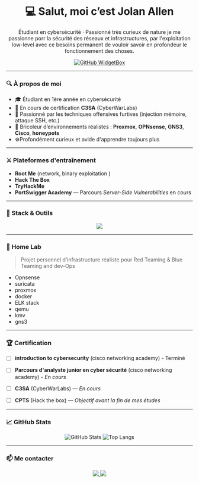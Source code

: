 <h1 align="center">💻 Salut, moi c’est Jolan Allen</h1>

<p align="center">
  Étudiant en cybersécurité · Passionné très curieux de nature je me passionne porr la sécurité des réseaux et infrastructures, par l'exploitation low-level avec ce besoins permanent de vouloir savoir en profondeur le fonctionnement des choses. 
</p>

<p align="center">
  <a href="https://github.com/jolanallen">
    <img src="https://github-widgetbox.vercel.app/api/profile?username=jolanallen&data=followers,repositories,stars,commits&theme=darkmode" alt="GitHub WidgetBox" />
  </a>
</p>

---

### 🔍 À propos de moi

- 🎓 Étudiant en 1ère année en cybersécurité
- 🔐 En cours de certification **C3SA** (CyberWarLabs)
- 🧠 Passionné par les techniques offensives furtives (injection mémoire, attaque SSH, etc.)
- 🧰 Bricoleur d’environnements réalistes : **Proxmox**, **OPNsense**, **GNS3**, **Cisco**, **honeypots**
- ⚙️Profondément curieux et avide d'apprendre toujours plus

---

### ⚔️ Plateformes d'entraînement

- **Root Me** (network, binary exploitation )
- **Hack The Box**
- **TryHackMe**
- **PortSwigger Academy** — Parcours *Server-Side Vulnerabilities* en cours 

---

### 🧰 Stack & Outils

<p align="center">
  <img src="https://skillicons.dev/icons?i=c,cpp,python,bash,linux,raspberrypi,arduino,docker,git,vscode,markdown&perline=8" />
</p>

---

### 🧱 Home Lab

> Projet personnel d’infrastructure réaliste pour Red Teaming & Blue Teaming and dev-Ops
- Opnsense
- suricata
- proxmox
- docker
- ELK stack
- qemu
- kmv
- gns3

---


### 🏆 Certification

- [ ] **introduction to  cybersecurity** (cisco networking academy) - Terminé

- [ ] **Parcours d'analyste junior en cyber sécurité** (cisco networking academy) - *En cours*

- [ ] **C3SA** (CyberWarLabs) — *En cours*
  
- [ ] **CPTS** (Hack the box) — *Objectif avant la fin de mes études*

---

### 📈 GitHub Stats

<p align="center">
  <img src="https://github-readme-stats.vercel.app/api?username=jolanallen&show_icons=true&theme=radical" alt="GitHub Stats" />
  <img src="https://github-readme-stats.vercel.app/api/top-langs/?username=jolanallen&layout=compact&theme=radical" alt="Top Langs" />
</p>

---

### 📫 Me contacter

<p align="center">
  <a href="mailto:jolan.allen.pro@gmail.com">
    <img src="https://img.shields.io/badge/email-D14836?style=for-the-badge&logo=gmail&logoColor=white"/>
  </a>
  <a href="https://github.com/jolanallen">
    <img src="https://img.shields.io/badge/GitHub-100000?style=for-the-badge&logo=github&logoColor=white"/>
  </a>
</p>
